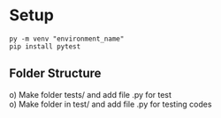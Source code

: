 # Setup

```
py -m venv "environment_name"
pip install pytest
```

## Folder Structure

o) Make folder tests/ and add file .py for test \
o) Make folder in test/ and add file .py for testing codes 